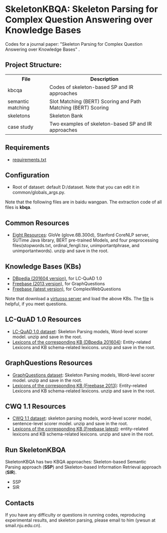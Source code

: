 # SkeletonKBQA: Skeleton Parsing for Complex Question Answering over Knowledge Bases

Codes for a journal paper: "Skeleton Parsing for Complex Question Answering over Knowledge Bases" . 

## Project Structure:

<table>
    <tr>
        <th>File</th><th>Description</th>
    </tr>
    <tr>
        <td>kbcqa</td><td>Codes of skeleton-based SP and IR approaches</td>
    </tr>
	<tr>
        <td>semantic matching</td><td>Slot Matching (BERT) Scoring and Path Matching (BERT) Scoring</td>
    </tr>
    <tr>
        <td>skeletons</td><td>Skeleton Bank</td>
    </tr>
	<tr>
        <td>case study</td><td>Two examples of skeleton-based SP and IR approaches</td>
    </tr>
</table>


## Requirements
* [requirements.txt](https://github.com/nju-websoft/SkeletonKBQA/tree/main/kbcqa/requirements.txt)


## Configuration
* Root of dataset: default D:/dataset. Note that you can edit it in common/globals_args.py. 


Note that the following files are in baidu wangpan. The extraction code of all files is **kbqa**.


## Common Resources
* [Eight Resources](https://pan.baidu.com/s/1__BBXhEvUuRfqdurofHooQ): GloVe (glove.6B.300d), Stanford CoreNLP server, SUTime Java library, BERT pre-trained Models, and four preprocessing files(stopwords.txt, ordinal_fengli.tsv, unimportantphrase, and unimportantwords). unzip and save in the root.


## Knowledge Bases (KBs)
* [DBpedia (201604 version)](https://pan.baidu.com/s/1byImrmRmOJC-EfYGwvcmOw), for LC-QuAD 1.0
* [Freebase (2013 version)](https://pan.baidu.com/s/1FWwv1R_7JtO_mpk_6pL_TQ), for GraphQuestions
* [Freebase (latest version)](https://pan.baidu.com/s/1CCxljj_yH9S3Y4Zeh6epmw), for ComplexWebQuestions


Note that download a [virtuoso server](http://vos.openlinksw.com/owiki/wiki/VOS) and load the above KBs. The [file](http://ws.nju.edu.cn/blog/2017/03/virtuoso%E5%AE%89%E8%A3%85%E5%92%8C%E5%AF%BC%E5%85%A5%E6%95%B0%E6%8D%AE/) is helpful, if you meet questions.


## LC-QuAD 1.0 Resources
* [LC-QuAD 1.0 dataset](https://pan.baidu.com/s/106vC73W9WKXyuuFcaoPIuQ): Skeleton Parsing models, Word-level scorer model. unzip and save in the root.
* [Lexicons of the corresponding KB (DBpedia 201604)](https://pan.baidu.com/s/1VfF7O0TDRCKiZxqxRpQ8fQ): Entity-related Lexicons and KB schema-related lexicons. unzip and save in the root.

## GraphQuestions Resources
* [GraphQuestions dataset](https://pan.baidu.com/s/106vC73W9WKXyuuFcaoPIuQ): Skeleton Parsing models, Word-level scorer model. unzip and save in the root.
* [Lexicons of the corresponding KB (Freebase 2013)](https://pan.baidu.com/s/1VfF7O0TDRCKiZxqxRpQ8fQ): Entity-related Lexicons and KB schema-related lexicons. unzip and save in the root.

## CWQ 1.1 Resources
* [CWQ 1.1 dataset](https://pan.baidu.com/s/1N_WBCmoQIvNCk_W4oFHeKA): skeleton parsing models, word-level scorer model, sentence-level scorer model. unzip and save in the root.
* [Lexicons of the corresponding KB (Freebase latest)](https://pan.baidu.com/s/146e7C4LCrNiQJp6urZU_ZQ): entity-related lexicons and KB schema-related lexicons. unzip and save in the root.

## Run SkeletonKBQA
SkeletonKBQA has two KBQA approaches: Skeleton-based Semantic Parsing approach (**SSP**) and Skeleton-based Information Retrieval approach (**SIR**).
* SSP
* SIR


## Contacts
If you have any difficulty or questions in running codes, reproducing experimental results, and skeleton parsing, please email to him (ywsun at smail.nju.edu.cn). 



